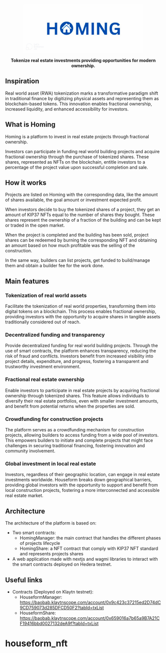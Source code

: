 <div align="center">
  <img height="156" src="./public/homing.jpeg" />
  <p>
    <strong>Tokenize real estate investments providing opportunities for modern ownership.</strong>
  </p>
</div>

## Inspiration

Real world asset (RWA) tokenization marks a transformative paradigm shift in traditional finance by digitizing physical assets and representing them as blockchain-based tokens. This innovation enables fractional ownership, increased liquidity, and enhanced accessibility for investors.

## What is Homing

Homing is a platform to invest in real estate projects through fractional ownership.

Investors can participate in funding real world building projects and acquire fractional ownership through the purchase of tokenized shares. These shares, represented as NFTs on the blockchain, entitle investors to a percentage of the project value upon successful completion and sale.

## How it works

Projects are listed on Homing with the corresponding data, like the amount of shares available, the goal amount or investment expected profit.

When investors decide to buy the tokenized shares of a project, they get an amount of KIP37 NFTs equal to the number of shares they bought. These shares represent the ownership of a fraction of the building and can be kept or traded in the open market.

When the project is completed and the building has been sold, project shares can be redeemed by burning the corresponding NFT and obtaining an amount based on how much profitable was the selling of the construction.

In the same way, builders can list projects, get funded to build/manage them and obtain a builder fee for the work done.

## Main features

### Tokenization of real world assets

Facilitate the tokenization of real world properties, transforming them into digital tokens on a blockchain. This process enables fractional ownership, providing investors with the opportunity to acquire shares in tangible assets traditionally considered out of reach.

### Decentralized funding and transparency

Provide decentralized funding for real world building projects. Through the use of smart contracts, the platform enhances transparency, reducing the risk of fraud and conflicts. Investors benefit from increased visibility into project details, expenditure, and progress, fostering a transparent and trustworthy investment environment.

### Fractional real estate ownership

Enable investors to participate in real estate projects by acquiring fractional ownership through tokenized shares. This feature allows individuals to diversify their real estate portfolios, even with smaller investment amounts, and benefit from potential returns when the properties are sold.

### Crowdfunding for construction projects

The platform serves as a crowdfunding mechanism for construction projects, allowing builders to access funding from a wide pool of investors. This empowers builders to initiate and complete projects that might face challenges in securing traditional financing, fostering innovation and community involvement.

### Global investment in local real estate

Investors, regardless of their geographic location, can engage in real estate investments worldwide. Houseform breaks down geographical barriers, providing global investors with the opportunity to support and benefit from local construction projects, fostering a more interconnected and accessible real estate market.

## Architecture

The architecture of the platform is based on:

- Two smart contracts:
  - HomingManager: the main contract that handles the different phases of projects lifecycle
  - HomingShare: a NFT contract that comply with KIP37 NFT standard and represents projects shares
- A web application made with nextjs and wagmi libraries to interact with the smart contracts deployed on Hedera testnet.

## Useful links

- Contracts (Deployed on Klaytn testnet):
  - HouseformManager: https://baobab.klaytnscope.com/account/0x9c423c37215ed2D74dC9CD759073d285DFCD50F2?tabId=txList
  - HouseformShare: https://baobab.klaytnscope.com/account/0x659016a7b65a9B7A21CF19416bbd0027132deA9f?tabId=txList
# houseform_nft
